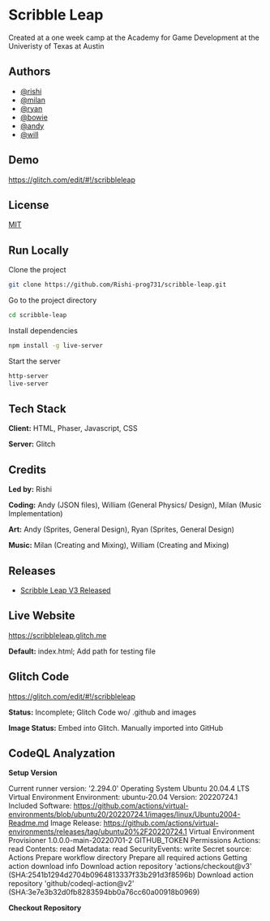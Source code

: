 
# Scribble Leap

Created at a one week camp at the Academy for Game Development at the Univeristy of Texas at Austin 



## Authors

- [@rishi](https://github.com/Rishi-prog731)
- [@milan](https://github.com/milanvlds259)
- [@ryan](https://github.com/ryanbenes88)
- [@bowie](https://github.com/ProBassoonist)
- [@andy](https://github.com/axdyv)
- [@will](https://github.com/Squeakerman)
## Demo

https://glitch.com/edit/#!/scribbleleap



## License

[MIT](https://choosealicense.com/licenses/mit/)


## Run Locally

Clone the project

```bash
git clone https://github.com/Rishi-prog731/scribble-leap.git
```

Go to the project directory

```bash
cd scribble-leap
```

Install dependencies

```bash
npm install -g live-server
```

Start the server

```bash
http-server
live-server
```


## Tech Stack

**Client:** HTML, Phaser, Javascript, CSS

**Server:** Glitch

## Credits

**Led by:** Rishi

**Coding:** Andy (JSON files), William (General Physics/ Design), Milan (Music Implementation) 

**Art:** Andy (Sprites, General Design), Ryan (Sprites, General Design)

**Music:** Milan (Creating and Mixing), William (Creating and Mixing)


## Releases
- [Scribble Leap V3 Released](https://github.com/Rishi-prog731/scribble-leap/tags)


## Live Website
https://scribbleleap.glitch.me

**Default:** index.html; Add path for testing file

## Glitch Code
https://glitch.com/edit/#!/scribbleleap

**Status:** Incomplete; Glitch Code wo/ .github and images

**Image Status:** Embed into Glitch. Manually imported into GitHub

## CodeQL Analyzation

**Setup Version**

Current runner version: '2.294.0'
Operating System
  Ubuntu
  20.04.4
  LTS
Virtual Environment
  Environment: ubuntu-20.04
  Version: 20220724.1
  Included Software: https://github.com/actions/virtual-environments/blob/ubuntu20/20220724.1/images/linux/Ubuntu2004-Readme.md
  Image Release: https://github.com/actions/virtual-environments/releases/tag/ubuntu20%2F20220724.1
Virtual Environment Provisioner
  1.0.0.0-main-20220701-2
GITHUB_TOKEN Permissions
  Actions: read
  Contents: read
  Metadata: read
  SecurityEvents: write
Secret source: Actions
Prepare workflow directory
Prepare all required actions
Getting action download info
Download action repository 'actions/checkout@v3' (SHA:2541b1294d2704b0964813337f33b291d3f8596b)
Download action repository 'github/codeql-action@v2' (SHA:3e7e3b32d0fb8283594bb0a76cc60a00918b0969)


**Checkout Repository**


